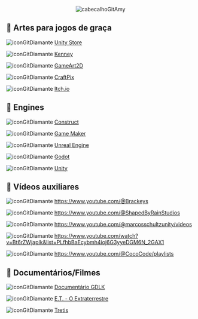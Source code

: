 
<div align="center">
  
![cabecalhoGitAmy](https://github.com/user-attachments/assets/cf34030a-ae34-4e61-8f98-bb3dc318320a)

</div>

## :gem: Artes para jogos de graça

  ![iconGitDiamante](https://github.com/user-attachments/assets/0600bada-db2a-4577-8310-1a1ff3424ffb) [Unity Store](https://assetstore.unity.com/)
  
  ![iconGitDiamante](https://github.com/user-attachments/assets/0600bada-db2a-4577-8310-1a1ff3424ffb) [Kenney](https://kenney.nl/assets)
  
  ![iconGitDiamante](https://github.com/user-attachments/assets/0600bada-db2a-4577-8310-1a1ff3424ffb) [GameArt2D](https://www.gameart2d.com/freebies.html)
  
  ![iconGitDiamante](https://github.com/user-attachments/assets/0600bada-db2a-4577-8310-1a1ff3424ffb) [CraftPix](https://craftpix.net)
  
  ![iconGitDiamante](https://github.com/user-attachments/assets/0600bada-db2a-4577-8310-1a1ff3424ffb) [Itch.io](https://itch.io/game-assets/free)

## :gem: Engines

  ![iconGitDiamante](https://github.com/user-attachments/assets/0600bada-db2a-4577-8310-1a1ff3424ffb) [Construct](https://www.construct.net/en)
  
  ![iconGitDiamante](https://github.com/user-attachments/assets/0600bada-db2a-4577-8310-1a1ff3424ffb) [Game Maker](https://gamemaker.io/pt-BR)
  
  ![iconGitDiamante](https://github.com/user-attachments/assets/0600bada-db2a-4577-8310-1a1ff3424ffb) [Unreal Engine](https://www.unrealengine.com/pt-BR)
  
  ![iconGitDiamante](https://github.com/user-attachments/assets/0600bada-db2a-4577-8310-1a1ff3424ffb) [Godot](https://godotengine.org/)
  
  ![iconGitDiamante](https://github.com/user-attachments/assets/0600bada-db2a-4577-8310-1a1ff3424ffb) [Unity](https://unity.com/pt)

## :gem: Vídeos auxiliares

  ![iconGitDiamante](https://github.com/user-attachments/assets/0600bada-db2a-4577-8310-1a1ff3424ffb) https://www.youtube.com/@Brackeys
  
  ![iconGitDiamante](https://github.com/user-attachments/assets/0600bada-db2a-4577-8310-1a1ff3424ffb) https://www.youtube.com/@ShapedByRainStudios
  
  ![iconGitDiamante](https://github.com/user-attachments/assets/0600bada-db2a-4577-8310-1a1ff3424ffb) https://www.youtube.com/@marcosschultzunity/videos

  ![iconGitDiamante](https://github.com/user-attachments/assets/0600bada-db2a-4577-8310-1a1ff3424ffb) https://www.youtube.com/watch?v=Bt6rZWjapIk&list=PLfhbBaEcybmh4ioj6G3yyeDGM6N_2GAX1

  ![iconGitDiamante](https://github.com/user-attachments/assets/0600bada-db2a-4577-8310-1a1ff3424ffb) https://www.youtube.com/@CocoCode/playlists

## :gem: Documentários/Filmes

  ![iconGitDiamante](https://github.com/user-attachments/assets/0600bada-db2a-4577-8310-1a1ff3424ffb) [Documentário GDLK](https://www.netflix.com/search?q=gdlk&jbv=81019087)
  
  ![iconGitDiamante](https://github.com/user-attachments/assets/0600bada-db2a-4577-8310-1a1ff3424ffb) [E.T. - O Extraterrestre](https://www.primevideo.com/dp/amzn1.dv.gti.86ac0f2e-2364-8e52-c91c-ed6ae11922b3?autoplay=0&ref_=atv_cf_strg_wb)
  
  ![iconGitDiamante](https://github.com/user-attachments/assets/0600bada-db2a-4577-8310-1a1ff3424ffb) [Tretis](https://tv.apple.com/br/movie/tetris/umc.cmc.4evmgcam356pzgxs2l7a18d7b?action=play)
